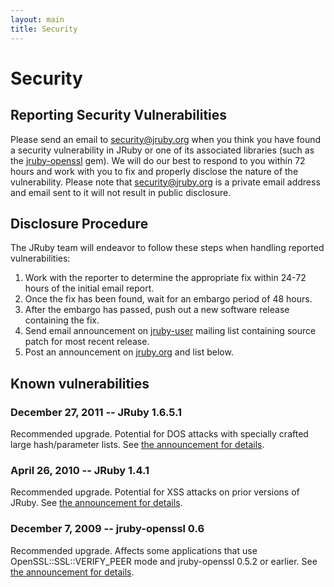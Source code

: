 ```yaml
---
layout: main
title: Security
---
```


# Security

## Reporting Security Vulnerabilities

Please send an email to
[security@jruby.org](mailto:security@jruby.org) when you think you
have found a security vulnerability in JRuby or one of its associated
libraries (such as the [jruby-openssl][] gem). We will do our best to
respond to you within 72 hours and work with you to fix and properly
disclose the nature of the vulnerability. Please note that
[security@jruby.org](mailto:security@jruby.org) is a private email
address and email sent to it will not result in public disclosure.

## Disclosure Procedure

The JRuby team will endeavor to follow these steps when handling
reported vulnerabilities:

1. Work with the reporter to determine the appropriate fix within
   24-72 hours of the initial email report.
2. Once the fix has been found, wait for an embargo period of 48
   hours.
3. After the embargo has passed, push out a new software release
   containing the fix.
4. Send email announcement on [jruby-user][] mailing list containing
   source patch for most recent release.
5. Post an announcement on [jruby.org](/news) and list below.

## Known vulnerabilities

### December 27, 2011 -- JRuby 1.6.5.1

Recommended upgrade. Potential for DOS attacks with specially crafted large
hash/parameter lists. See [the announcement for details][jruby1651].

### April 26, 2010 -- JRuby 1.4.1

Recommended upgrade. Potential for XSS attacks on prior versions of
JRuby. See [the announcement for details][jruby141].

### December 7, 2009 -- jruby-openssl 0.6

Recommended upgrade. Affects some applications that use
OpenSSL::SSL::VERIFY_PEER mode and jruby-openssl 0.5.2 or earlier. See
[the announcement for details][jossl06].

[jruby-openssl]: https://rubygems.org/gems/jruby-openssl
[jossl06]: /2009/12/07/vulnerability-in-jruby-openssl
[vendor-sec]: https://oss-security.openwall.org/wiki/mailing-lists/vendor-sec
[jruby-user]: https://github.com/jruby/jruby/wiki/MailingLists
[jruby141]: 2010/04/26/jruby-1-4-1-xss-vulnerability
[jruby1651]: 2011/12/27/jruby-1-6-5-1
